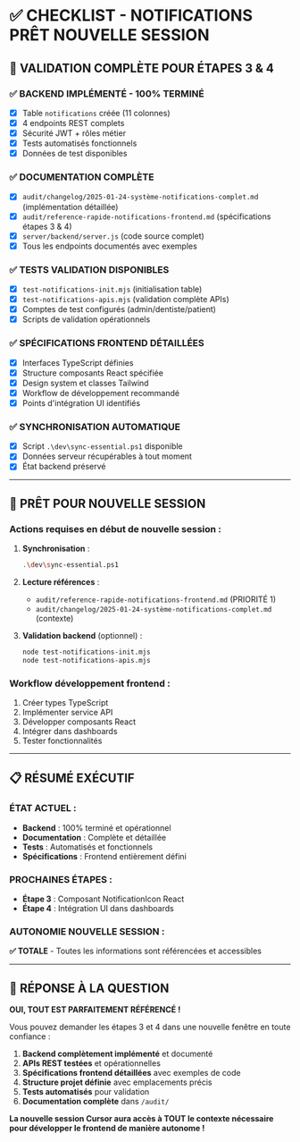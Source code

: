 # ✅ CHECKLIST - NOTIFICATIONS PRÊT NOUVELLE SESSION

## 🎯 **VALIDATION COMPLÈTE POUR ÉTAPES 3 & 4**

### ✅ **BACKEND IMPLÉMENTÉ - 100% TERMINÉ**

- [x] Table `notifications` créée (11 colonnes)
- [x] 4 endpoints REST complets
- [x] Sécurité JWT + rôles métier
- [x] Tests automatisés fonctionnels
- [x] Données de test disponibles

### ✅ **DOCUMENTATION COMPLÈTE**

- [x] `audit/changelog/2025-01-24-système-notifications-complet.md` (implémentation détaillée)
- [x] `audit/reference-rapide-notifications-frontend.md` (spécifications étapes 3 & 4)
- [x] `server/backend/server.js` (code source complet)
- [x] Tous les endpoints documentés avec exemples

### ✅ **TESTS VALIDATION DISPONIBLES**

- [x] `test-notifications-init.mjs` (initialisation table)
- [x] `test-notifications-apis.mjs` (validation complète APIs)
- [x] Comptes de test configurés (admin/dentiste/patient)
- [x] Scripts de validation opérationnels

### ✅ **SPÉCIFICATIONS FRONTEND DÉTAILLÉES**

- [x] Interfaces TypeScript définies
- [x] Structure composants React spécifiée
- [x] Design system et classes Tailwind
- [x] Workflow de développement recommandé
- [x] Points d'intégration UI identifiés

### ✅ **SYNCHRONISATION AUTOMATIQUE**

- [x] Script `.\dev\sync-essential.ps1` disponible
- [x] Données serveur récupérables à tout moment
- [x] État backend préservé

---

## 🚀 **PRÊT POUR NOUVELLE SESSION**

### **Actions requises en début de nouvelle session :**

1. **Synchronisation** :

   ```bash
   .\dev\sync-essential.ps1
   ```

2. **Lecture références** :

   - `audit/reference-rapide-notifications-frontend.md` (PRIORITÉ 1)
   - `audit/changelog/2025-01-24-système-notifications-complet.md` (contexte)

3. **Validation backend** (optionnel) :
   ```bash
   node test-notifications-init.mjs
   node test-notifications-apis.mjs
   ```

### **Workflow développement frontend :**

1. Créer types TypeScript
2. Implémenter service API
3. Développer composants React
4. Intégrer dans dashboards
5. Tester fonctionnalités

---

## 📋 **RÉSUMÉ EXÉCUTIF**

### **ÉTAT ACTUEL :**

- **Backend** : 100% terminé et opérationnel
- **Documentation** : Complète et détaillée
- **Tests** : Automatisés et fonctionnels
- **Spécifications** : Frontend entièrement défini

### **PROCHAINES ÉTAPES :**

- **Étape 3** : Composant NotificationIcon React
- **Étape 4** : Intégration UI dans dashboards

### **AUTONOMIE NOUVELLE SESSION :**

**✅ TOTALE** - Toutes les informations sont référencées et accessibles

---

## 🎯 **RÉPONSE À LA QUESTION**

**OUI, TOUT EST PARFAITEMENT RÉFÉRENCÉ !**

Vous pouvez demander les étapes 3 et 4 dans une nouvelle fenêtre en toute confiance :

1. **Backend complètement implémenté** et documenté
2. **APIs REST testées** et opérationnelles
3. **Spécifications frontend détaillées** avec exemples de code
4. **Structure projet définie** avec emplacements précis
5. **Tests automatisés** pour validation
6. **Documentation complète** dans `/audit/`

**La nouvelle session Cursor aura accès à TOUT le contexte nécessaire pour développer le frontend de manière autonome !**
